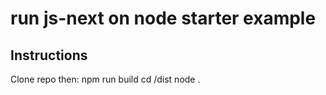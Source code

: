 # run js-next on node starter example

## Instructions
Clone repo then:
    npm run build
    cd /dist
    node .


    